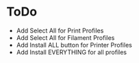 # ToDo #

- Add Select All for Print Profiles
- Add Select All for Filament Profiles
- Add Install ALL button for Printer Profiles
- Add Install EVERYTHING for all profiles